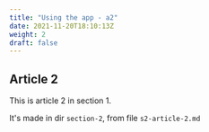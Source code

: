 ```yaml
---
title: "Using the app - a2"
date: 2021-11-20T18:10:13Z
weight: 2
draft: false
---
```


## Article 2

This is article 2 in section 1.

It's made in dir `section-2`, from file `s2-article-2.md`
